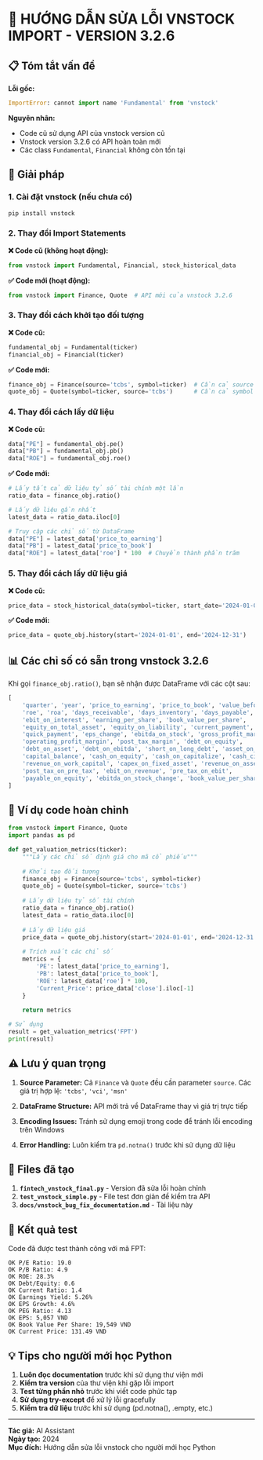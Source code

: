 # 🔧 HƯỚNG DẪN SỬA LỖI VNSTOCK IMPORT - VERSION 3.2.6

## 📋 Tóm tắt vấn đề

**Lỗi gốc:**
```python
ImportError: cannot import name 'Fundamental' from 'vnstock'
```

**Nguyên nhân:** 
- Code cũ sử dụng API của vnstock version cũ
- Vnstock version 3.2.6 có API hoàn toàn mới
- Các class `Fundamental`, `Financial` không còn tồn tại

## 🚀 Giải pháp

### 1. Cài đặt vnstock (nếu chưa có)
```bash
pip install vnstock
```

### 2. Thay đổi Import Statements

**❌ Code cũ (không hoạt động):**
```python
from vnstock import Fundamental, Financial, stock_historical_data
```

**✅ Code mới (hoạt động):**
```python
from vnstock import Finance, Quote  # API mới của vnstock 3.2.6
```

### 3. Thay đổi cách khởi tạo đối tượng

**❌ Code cũ:**
```python
fundamental_obj = Fundamental(ticker)
financial_obj = Financial(ticker)
```

**✅ Code mới:**
```python
finance_obj = Finance(source='tcbs', symbol=ticker)  # Cần cả source và symbol
quote_obj = Quote(symbol=ticker, source='tcbs')      # Cần cả symbol và source
```

### 4. Thay đổi cách lấy dữ liệu

**❌ Code cũ:**
```python
data["PE"] = fundamental_obj.pe()
data["PB"] = fundamental_obj.pb()
data["ROE"] = fundamental_obj.roe()
```

**✅ Code mới:**
```python
# Lấy tất cả dữ liệu tỷ số tài chính một lần
ratio_data = finance_obj.ratio()

# Lấy dữ liệu gần nhất
latest_data = ratio_data.iloc[0]

# Truy cập các chỉ số từ DataFrame
data["PE"] = latest_data['price_to_earning']
data["PB"] = latest_data['price_to_book']
data["ROE"] = latest_data['roe'] * 100  # Chuyển thành phần trăm
```

### 5. Thay đổi cách lấy dữ liệu giá

**❌ Code cũ:**
```python
price_data = stock_historical_data(symbol=ticker, start_date='2024-01-01', end_date='2024-12-31')
```

**✅ Code mới:**
```python
price_data = quote_obj.history(start='2024-01-01', end='2024-12-31')
```

## 📊 Các chỉ số có sẵn trong vnstock 3.2.6

Khi gọi `finance_obj.ratio()`, bạn sẽ nhận được DataFrame với các cột sau:

```python
[
    'quarter', 'year', 'price_to_earning', 'price_to_book', 'value_before_ebitda',
    'roe', 'roa', 'days_receivable', 'days_inventory', 'days_payable',
    'ebit_on_interest', 'earning_per_share', 'book_value_per_share',
    'equity_on_total_asset', 'equity_on_liability', 'current_payment',
    'quick_payment', 'eps_change', 'ebitda_on_stock', 'gross_profit_margin',
    'operating_profit_margin', 'post_tax_margin', 'debt_on_equity',
    'debt_on_asset', 'debt_on_ebitda', 'short_on_long_debt', 'asset_on_equity',
    'capital_balance', 'cash_on_equity', 'cash_on_capitalize', 'cash_circulation',
    'revenue_on_work_capital', 'capex_on_fixed_asset', 'revenue_on_asset',
    'post_tax_on_pre_tax', 'ebit_on_revenue', 'pre_tax_on_ebit',
    'payable_on_equity', 'ebitda_on_stock_change', 'book_value_per_share_change'
]
```

## 🎯 Ví dụ code hoàn chỉnh

```python
from vnstock import Finance, Quote
import pandas as pd

def get_valuation_metrics(ticker):
    """Lấy các chỉ số định giá cho mã cổ phiếu"""
    
    # Khởi tạo đối tượng
    finance_obj = Finance(source='tcbs', symbol=ticker)
    quote_obj = Quote(symbol=ticker, source='tcbs')
    
    # Lấy dữ liệu tỷ số tài chính
    ratio_data = finance_obj.ratio()
    latest_data = ratio_data.iloc[0]
    
    # Lấy dữ liệu giá
    price_data = quote_obj.history(start='2024-01-01', end='2024-12-31')
    
    # Trích xuất các chỉ số
    metrics = {
        'PE': latest_data['price_to_earning'],
        'PB': latest_data['price_to_book'],
        'ROE': latest_data['roe'] * 100,
        'Current_Price': price_data['close'].iloc[-1]
    }
    
    return metrics

# Sử dụng
result = get_valuation_metrics('FPT')
print(result)
```

## ⚠️ Lưu ý quan trọng

1. **Source Parameter:** Cả `Finance` và `Quote` đều cần parameter `source`. Các giá trị hợp lệ: `'tcbs'`, `'vci'`, `'msn'`

2. **DataFrame Structure:** API mới trả về DataFrame thay vì giá trị trực tiếp

3. **Encoding Issues:** Tránh sử dụng emoji trong code để tránh lỗi encoding trên Windows

4. **Error Handling:** Luôn kiểm tra `pd.notna()` trước khi sử dụng dữ liệu

## 📁 Files đã tạo

1. **`fintech_vnstock_final.py`** - Version đã sửa lỗi hoàn chỉnh
2. **`test_vnstock_simple.py`** - File test đơn giản để kiểm tra API
3. **`docs/vnstock_bug_fix_documentation.md`** - Tài liệu này

## 🧪 Kết quả test

Code đã được test thành công với mã FPT:
```
OK P/E Ratio: 19.0
OK P/B Ratio: 4.9
OK ROE: 28.3%
OK Debt/Equity: 0.6
OK Current Ratio: 1.4
OK Earnings Yield: 5.26%
OK EPS Growth: 4.6%
OK PEG Ratio: 4.13
OK EPS: 5,057 VND
OK Book Value Per Share: 19,549 VND
OK Current Price: 131.49 VND
```

## 💡 Tips cho người mới học Python

1. **Luôn đọc documentation** trước khi sử dụng thư viện mới
2. **Kiểm tra version** của thư viện khi gặp lỗi import
3. **Test từng phần nhỏ** trước khi viết code phức tạp
4. **Sử dụng try-except** để xử lý lỗi gracefully
5. **Kiểm tra dữ liệu** trước khi sử dụng (pd.notna(), .empty, etc.)

---

**Tác giả:** AI Assistant  
**Ngày tạo:** 2024  
**Mục đích:** Hướng dẫn sửa lỗi vnstock cho người mới học Python



